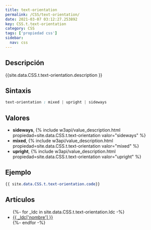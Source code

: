 ```yaml
---
title: text-orientation
permalink: /CSS/text-orientation/
date: 2021-03-07 03:12:27.253892
key: CSS.t.text-orientation
category: CSS
tags: ['propiedad css']
sidebar: 
  nav: css
---
```


## Descripción
{{site.data.CSS.t.text-orientation.description }}

## Sintaxis
~~~css
text-orientation : mixed | upright | sideways
~~~

## Valores
* **sideways**,  {% include w3api/value_description.html propiedad=site.data.CSS.t.text-orientation valor="sideways" %}
* **mixed**,  {% include w3api/value_description.html propiedad=site.data.CSS.t.text-orientation valor="mixed" %}
* **upright**,  {% include w3api/value_description.html propiedad=site.data.CSS.t.text-orientation valor="upright" %}

## Ejemplo
~~~css
{{ site.data.CSS.t.text-orientation.code}}
~~~

## Artículos
<ul>
{%- for _ldc in site.data.CSS.t.text-orientation.ldc -%}
   <li>
       <a href="{{_ldc['url'] }}">{{ _ldc['nombre'] }}</a>
   </li>
{%- endfor -%}
</ul>
